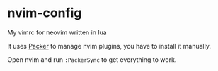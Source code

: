 # nvim-config
My vimrc for neovim written in lua

It uses [Packer](https://github.com/wbthomason/packer.nvim) to manage nvim plugins, you have to install it manually.

Open nvim and run `:PackerSync` to get everything to work.
